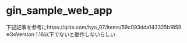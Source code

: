 # gin_sample_web_app

下記記事を参考にhttps://qiita.com/hyo_07/items/59c093dda143325b1859
※GoVersion 1.16以下でないと動作しないらしい